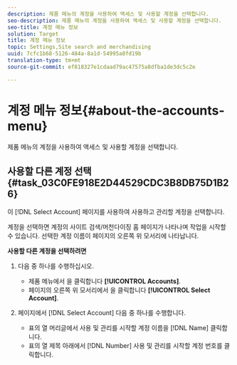 ```yaml
---
description: 제품 메뉴의 계정을 사용하여 액세스 및 사용할 계정을 선택합니다.
seo-description: 제품 메뉴의 계정을 사용하여 액세스 및 사용할 계정을 선택합니다.
seo-title: 계정 메뉴 정보
solution: Target
title: 계정 메뉴 정보
topic: Settings,Site search and merchandising
uuid: 7cfc1b68-5126-484a-8a1d-54995a8fd19b
translation-type: tm+mt
source-git-commit: ef818327e1cdaad79ac47575a8dfba1de3dc5c2e

---
```



# 계정 메뉴 정보{#about-the-accounts-menu}

제품 메뉴의 계정을 사용하여 액세스 및 사용할 계정을 선택합니다.

## 사용할 다른 계정 선택 {#task_03C0FE918E2D44529CDC3B8DB75D1B26}

이 [!DNL Select Account] 페이지를 사용하여 사용하고 관리할 계정을 선택합니다.

<!-- 

t_selecting_a_different_account_to_use.xml

 -->

계정을 선택하면 계정의 사이트 검색/머천다이징 홈 페이지가 나타나며 작업을 시작할 수 있습니다. 선택한 계정 이름이 페이지의 오른쪽 위 모서리에 나타납니다.

**사용할 다른 계정을 선택하려면**

1. 다음 중 하나를 수행하십시오.

   * 제품 메뉴에서 을 클릭합니다 **[!UICONTROL Accounts]**.
   * 페이지의 오른쪽 위 모서리에서 을 클릭합니다 **[!UICONTROL Select Account]**.

1. 페이지에서 [!DNL Select Account] 다음 중 하나를 수행합니다.

   * 표의 열 머리글에서 사용 및 관리를 시작할 계정 이름을 [!DNL Name] 클릭합니다.
   * 표의 열 제목 아래에서 [!DNL Number] 사용 및 관리를 시작할 계정 번호를 클릭합니다.


